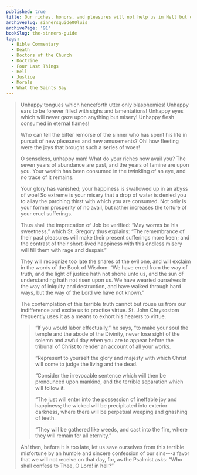 ```yaml
---
published: true
title: Our riches, honors, and pleasures will not help us in Hell but only increase our eternal torments
archiveSlug: sinnersguide00luis
archivePage: '91'
bookSlug: the-sinners-guide
tags:
  - Bible Commentary
  - Death
  - Doctors of the Church
  - Doctrine
  - Four Last Things
  - Hell
  - Justice
  - Morals
  - What the Saints Say
---
```


> Unhappy tongues which henceforth utter only blasphemies! Unhappy ears to be forever filled with sighs and lamentations! Unhappy eyes which will never gaze upon anything but misery! Unhappy flesh consumed in eternal flames!
>
> Who can tell the bitter remorse of the sinner who has spent his life in pursuit of new pleasures and new amusements? Oh! how fleeting were the joys that brought such a series of woes!
>
> O senseless, unhappy man! What do your riches now avail you? The seven years of abundance are past, and the years of famine are upon you. Your wealth has been consumed in the twinkling of an eye, and no trace of it remains.
>
> Your glory has vanished; your happiness is swallowed up in an abyss of woe! So extreme is your misery that a drop of water is denied you to allay the parching thirst with which you are consumed. Not only is your former prosperity of no avail, but rather increases the torture of your cruel sufferings.
>
> Thus shall the imprecation of Job be verified: “May worms be his sweetness,” which St. Gregory thus explains: “The remembrance of their past pleasures will make their present sufferings more keen; and the contrast of their short-lived happiness with this endless misery will fill them with rage and despair.”
>
> They will recognize too late the snares of the evil one, and will exclaim in the words of the Book of Wisdom: “We have erred from the way of truth, and the light of justice hath not shone unto us, and the sun of understanding hath not risen upon us. We have wearied ourselves in the way of iniquity and destruction, and have walked through hard ways, but the way of the Lord we have not known.”
>
> The contemplation of this terrible truth cannot but rouse us from our indifference and excite us to practise virtue. St. John Chrysostom frequently uses it as a means to exhort his hearers to virtue.
>
>> “If you would labor effectually,” he says, “to make your soul the temple and the abode of the Divinity, never lose sight of the solemn and awful day when you are to appear before the tribunal of Christ to render an account of all your works.
>>
>> “Represent to yourself the glory and majesty with which Christ will come to judge the living and the dead.
>>
>> “Consider the irrevocable sentence which will then be pronounced upon mankind, and the terrible separation which will follow it.
>>
>> “The just will enter into the possession of ineffable joy and happiness; the wicked will be precipitated into exterior darkness, where there will be perpetual weeping and gnashing of teeth.
>>
>> “They will be gathered like weeds, and cast into the fire, where they will remain for all eternity.”
>
> Ah! then, before it is too late, let us save ourselves from this terrible misfortune by an humble and sincere confession of our sins---a favor that we will not receive on that day, for, as the Psalmist asks: “Who shall confess to Thee, O Lord! in hell?”
